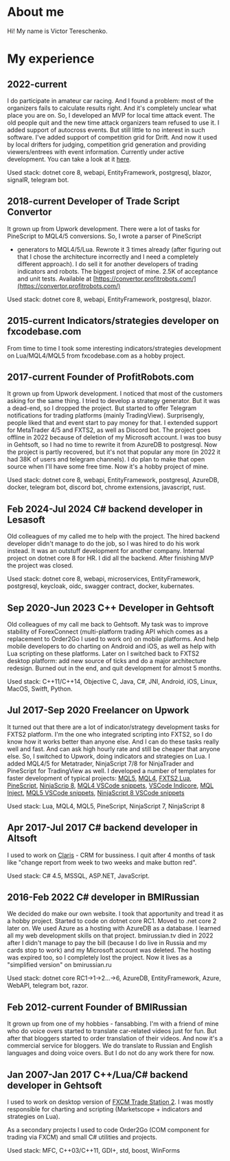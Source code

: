 # About me

Hi! My name is Victor Tereschenko.

# My experience

## 2022-current

I do participate in amateur car racing. And I found a problem: most of the organizers fails to calculate results right. And it's completely unclear 
what place you are on. So, I developed an MVP for local time attack event. The old people quit and the new time attack organizers team refused to use it.
I added support of autocross events. But still little to no interest in such software. I've added support of competition grid for Drift. And now
it used by local drifters for judging, competition grid generation and providing viewers/entrees with event information. Currently under active development.
You can take a look at it [here](https://tart.bmirussian.ru/).

Used stack: dotnet core 8, webapi, EntityFramework, postgresql, blazor, signalR, telegram bot.

## 2018-current Developer of Trade Script Convertor

It grown up from Upwork development. There were a lot of tasks for PineScript to MQL4/5 conversions. So, I wrote a parser of PineScript 
+ generators to MQL4/5/Lua. Rewrote it 3 times already (after figuring out that I chose the architecture incorrectly 
and I need a completely different approach). I do sell it for another developers of trading indicators and robots. The biggest project of mine.
2.5K of acceptance and unit tests. Available at [https://convertor.profitrobots.com/](https://convertor.profitrobots.com/)

Used stack: dotnet core 8, webapi, EntityFramework, postgresql, blazor.

## 2015-current Indicators/strategies developer on fxcodebase.com

From time to time I took some interesting indicators/strategies development on Lua/MQL4/MQL5 from fxcodebase.com as a hobby project. 

## 2017-current Founder of ProfitRobots.com

It grown up from Upwork development. I noticed that most of the customers asking for the same thing. I tried to develop a strategy generator. 
But it was a dead-end, so I dropped the project. But started to offer Telegram notifications for trading platforms (mainly TradingView). 
Surprisengly, people liked that and event start to pay money for that. I extended support for MetaTrader 4/5 and FXTS2, as well as Discord bot. 
The project goes offline in 2022 because of deletion of my Microsoft account. I was too busy in Gehtsoft, so I had no time to rewrite it from 
AzureDB to postgresql. Now the project is partly recovered, but it's not that popular any more (in 2022 it had 38K of users and telegram channels).
I do plan to make that open source when I'll have some free time. Now it's a hobby project of mine.

Used stack: dotnet core 8, webapi, EntityFramework, postgresql, AzureDB, docker, telegram bot, discord bot, chrome extensions, javascript, rust.

## Feb 2024-Jul 2024 C# backend developer in Lesasoft

Old colleagues of my called me to help with the project. The hired backend developer didn't manage to do the job, so I was hired to do his work instead.
It was an outstuff development for another company. Internal project on dotnet core 8 for HR. I did all the backend. After finishing MVP the project
was closed.

Used stack: dotnet core 8, webapi, microservices, EntityFramework, postgresql, keycloak, oidc, swagger contract, docker, kubernates.

## Sep 2020-Jun 2023 C++ Developer in Gehtsoft

Old colleagues of my call me back to Gehtsoft. My task was to improve stability of ForexConnect (multi-platform trading API which comes 
as a replacement to Order2Go I used to work on) on mobile platforms. And help mobile developers to do charting on Android and iOS, 
as well as help with Lua scripting on these platforms. Later on I switched back to FXTS2 desktop platform: add new source of ticks 
and do a major architecture redesign. Burned out in the end, and quit development for almost 5 months.

Used stack: C++11/C++14, Objective C, Java, C#, JNI, Android, iOS, Linux, MacOS, Switft, Python.

## Jul 2017-Sep 2020 Freelancer on Upwork

It turned out that there are a lot of indicator/strategy development tasks for FXTS2 platform. I'm the one who integrated scripting into FXTS2, so
I do know how it works better than anyone else. And I can do these tasks really well and fast. And can ask high hourly rate and still be cheaper that 
anyone else. So, I switched to Upwork, doing indicators and strategies on Lua. I added MQL4/5 for Metatrader, NinjaScript 7/8 for NinjaTrader 
and PineScript for TradingView as well. I developed a number of templates for faster development of typical projects: 
[MQL5](https://github.com/sibvic/mq5-templates), [MQL4](https://github.com/sibvic/mq4-templates), [FXTS2 Lua](https://github.com/sibvic/fxts2-templates),
[PineScript](https://github.com/sibvic/pinescript-templates), [NinjaScrip 8](https://github.com/sibvic/nt8-templates),
[MQL4 VSCode snippets](https://github.com/sibvic/vsc-mq4-snippets), [VSCode Indicore](https://github.com/sibvic/vsc-indicore),
[MQL Inject](https://github.com/sibvic/MQ4Inject), [MQL5 VSCode snippets](https://github.com/sibvic/vsc-mq5-snippets), 
[NinjaScript 8 VSCode snippets](https://github.com/sibvic/vsc-nt8-snippets)

Used stack: Lua, MQL4, MQL5, PineScript, NinjaScript 7, NinjaScript 8

## Apr 2017-Jul 2017 C# backend developer in Altsoft

I used to work on [Claris](https://saas.claris.su/) - CRM for bussiness. I quit after 4 months of task like "change report from week to two weeks and make button red".

Used stack: C# 4.5, MSSQL, ASP.NET, JavaScript.

## 2016-Feb 2022 C# developer in BMIRussian

We decided do make our own website. I took that apportunity and tread it as a hobby project. Started to code on dotnet core RC1. 
Moved to .net core 2 later on. We used Azure as a hosting with AzureDB as a database. I learned all my web development skills on that project.
bmirussian.tv died in 2022 after I didn't manage to pay the bill (because I do live in Russia and my cards stop to work) and my Microsoft account 
was deleted. The hosting was expired too, so I completely lost the project. Now it lives as a "simplified version" on bmirussian.ru

Used stack: dotnet core RC1->1->2...->6, AzureDB, EntityFramework, Azure, WebAPI, telegram bot, razor.

## Feb 2012-current Founder of BMIRussian

It grown up from one of my hobbies - fansabbing. I'm with a friend of mine who do voice overs started to translate car-related videos just for fun.
But after that bloggers started to order translation of their videos. And now it's a commercial service for bloggers. We do translate to Russian 
and English languages and doing voice overs. But I do not do any work there for now.

## Jan 2007-Jan 2017 C++/Lua/C# backend developer in Gehtsoft

I used to work on desktop version of [FXCM Trade Station 2](https://www.fxcm.com/uk/platforms/trading-station/download/). 
I was mostly responsible for charting and scripting (Marketscope + indicators and strategies on Lua). 

As a secondary projects I used to code Order2Go (COM component for trading via FXCM) and small C# utilities and projects.

Used stack: MFC, C++03/C++11, GDI+, std, boost, WinForms
